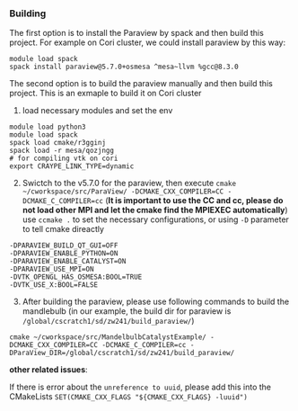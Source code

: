### Building

The first option is to install the Paraview by spack and then build this project.
For example on Cori cluster, we could install paraview by this way:

```
module load spack
spack install paraview@5.7.0+osmesa ^mesa~llvm %gcc@8.3.0
```

The second option is to build the paraview manually and then build this project.
This is an exmaple to build it on Cori cluster


1. load necessary modules and set the env

```
module load python3
module load spack
spack load cmake/r3gginj
spack load -r mesa/qozjngg
# for compiling vtk on cori
export CRAYPE_LINK_TYPE=dynamic
```


2. Swictch to the v5.7.0 for the paraview, then execute `cmake ~/cworkspace/src/ParaView/ -DCMAKE_CXX_COMPILER=CC -DCMAKE_C_COMPILER=cc`
(**It is important to use the CC and cc, please do not load other MPI and let the cmake find the MPIEXEC automatically**)
use `ccmake .` to set the necessary configurations, or using `-D` parameter to tell cmake direactly 

```
-DPARAVIEW_BUILD_QT_GUI=OFF 
-DPARAVIEW_ENABLE_PYTHON=ON 
-DPARAVIEW_ENABLE_CATALYST=ON 
-DPARAVIEW_USE_MPI=ON 
-DVTK_OPENGL_HAS_OSMESA:BOOL=TRUE 
-DVTK_USE_X:BOOL=FALSE
```

3. After building the paraview, please use following commands to build the mandlebulb (in our example, the build dir for paraview is `/global/cscratch1/sd/zw241/build_paraview/`)


```
cmake ~/cworkspace/src/MandelbulbCatalystExample/ -DCMAKE_CXX_COMPILER=CC -DCMAKE_C_COMPILER=cc -DParaView_DIR=/global/cscratch1/sd/zw241/build_paraview/
```


**other related issues**:

If there is error about the `unreference to uuid`, please add this into the CMakeLists `SET(CMAKE_CXX_FLAGS "${CMAKE_CXX_FLAGS} -luuid")`
